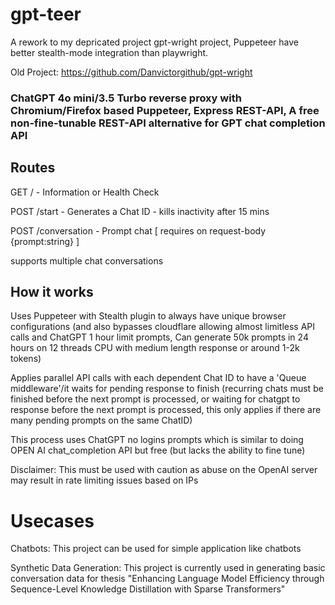 # gpt-teer

A rework to my depricated project gpt-wright project, Puppeteer have better stealth-mode integration than playwright.

Old Project: https://github.com/Danvictorgithub/gpt-wright

### ChatGPT 4o mini/3.5 Turbo reverse proxy with Chromium/Firefox based Puppeteer, Express REST-API, A free non-fine-tunable REST-API alternative for GPT chat completion API

## Routes

GET / - Information or Health Check

POST /start - Generates a Chat ID - kills inactivity after 15 mins

POST /conversation - Prompt chat [ requires on request-body {prompt:string} ]

supports multiple chat conversations

## How it works

Uses Puppeteer with Stealth plugin to always have unique browser configurations (and also bypasses cloudflare allowing almost limitless API calls and ChatGPT 1 hour limit prompts, Can generate 50k prompts in 24 hours on 12 threads CPU with medium length response or around 1-2k tokens)

Applies parallel API calls with each dependent Chat ID to have a 'Queue middleware'/it waits for pending response to finish (recurring chats must be finished before the next prompt is processed, or waiting for chatgpt to response before the next prompt is processed, this only applies if there are many pending prompts on the same ChatID)

This process uses ChatGPT no logins prompts which is similar to doing OPEN AI chat_completion API but free (but lacks the ability to fine tune)

Disclaimer: This must be used with caution as abuse on the OpenAI server may result in rate limiting issues based on IPs

# Usecases

Chatbots: This project can be used for simple application like chatbots

Synthetic Data Generation: This project is currently used in generating basic conversation data for thesis "Enhancing Language Model Efficiency through Sequence-Level Knowledge Distillation with Sparse Transformers"
